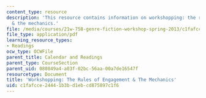 ```yaml
---
content_type: resource
description: 'This resource contains information on workshopping: the rules of engagement
  & the mechanics.'
file: /media/courses/21w-758-genre-fiction-workshop-spring-2013/c1fafcce24441b3bd1ebcd875897c1f6_MIT21W_758S13_Workshopping.pdf
file_type: application/pdf
learning_resource_types:
- Readings
ocw_type: OCWFile
parent_title: Calendar and Readings
parent_type: CourseSection
parent_uid: 080849a4-a03f-02bc-56aa-00a7de16547f
resourcetype: Document
title: 'Workshopping: The Rules of Engagement & The Mechanics'
uid: c1fafcce-2444-1b3b-d1eb-cd875897c1f6
---
```

